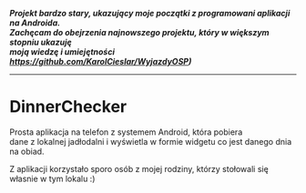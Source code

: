 ***Projekt bardzo stary, ukazujący moje początki z programowani aplikacji na Androida.  
 Zachęcam do obejrzenia najnowszego projektu, który w większym stopniu ukazuję   
 moją wiedzę i umiejętności https://github.com/KarolCieslar/WyjazdyOSP)***

 --------------------------------------------------------

# DinnerChecker

Prosta aplikacja na telefon z systemem Android, która pobiera  
dane z lokalnej jadłodalni i wyświetla w formie widgetu co jest danego dnia na obiad.  

Z aplikacji korzystało sporo osób z mojej rodziny, którzy stołowali się własnie w tym lokalu :)  
